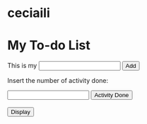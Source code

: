 # ceciaili
<html>
 <!--here's the root of a html document-->
<head>
 <!--here I'm calling all the elements that you can find in head-->
<title>My To-do List</title>
 <!--here I created the title of my website-->
<style>
body {padding-top:50px}
<!--I'm using css to tell how many pixels I want for my body-->
</style>
</head>
<body>
 <!--Here I start the body of my website-->
<script type="text/javascript" src="mytodolist.js"></script>
 <!--since I'm using my js in another file, I need to give the direction to my doc for the script, I could've just to put my codes inside the script as well-->
<h1>My To-do List</h1>
 This is my 
<input type="text" id="dotext"></input>
<input type="button" id="button1" value="Add" onclick="add_element_to_array();"></input>
<p>Insert the number of activity done: </p>
<input type="number" id="someid"></input>
<input type="button" id="button3" value="Activity Done" onclick="erase_from_list();"></input>
<br/>
<br/>
<input type="button" id="button2" value="Display" onclick="display_array();"></input>
<div id="Result"></div>
</body>
<style>
body {padding-top:50px}
</style>
</html>
